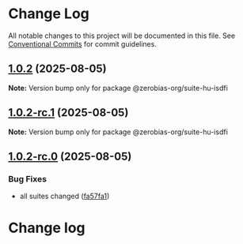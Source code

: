 # Change Log

All notable changes to this project will be documented in this file.
See [Conventional Commits](https://conventionalcommits.org) for commit guidelines.

## [1.0.2](https://github.com/zerobias-org/suite/compare/@zerobias-org/suite-hu-isdfi@1.0.2-rc.1...@zerobias-org/suite-hu-isdfi@1.0.2) (2025-08-05)

**Note:** Version bump only for package @zerobias-org/suite-hu-isdfi





## [1.0.2-rc.1](https://github.com/zerobias-org/suite/compare/@zerobias-org/suite-hu-isdfi@1.0.2-rc.0...@zerobias-org/suite-hu-isdfi@1.0.2-rc.1) (2025-08-05)

**Note:** Version bump only for package @zerobias-org/suite-hu-isdfi





## [1.0.2-rc.0](https://github.com/zerobias-org/suite/compare/@zerobias-org/suite-hu-isdfi@1.0.1...@zerobias-org/suite-hu-isdfi@1.0.2-rc.0) (2025-08-05)


### Bug Fixes

* all suites changed ([fa57fa1](https://github.com/zerobias-org/suite/commit/fa57fa1af7628003297df46b2d7740fe95bd2666))





# Change log
